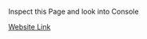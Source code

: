 Inspect this Page and look into Console

[Website Link](https://instaboy007.github.io/web-dev-basics/module4-solution)

